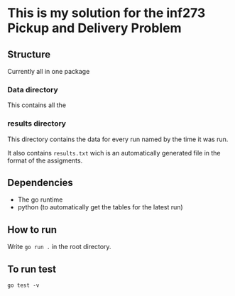# This is my solution for the inf273 Pickup and Delivery Problem
## Structure
Currently all in one package
### Data directory
This contains all the

### results directory
This directory contains the data for every run named by the time it was run.

It also contains `results.txt` wich is an automatically generated file in the format of the assigments.

## Dependencies
- The go runtime
- python (to automatically get the tables for the latest run)

## How to run
Write `go run .` in the root directory.

## To run test
`go test -v`
